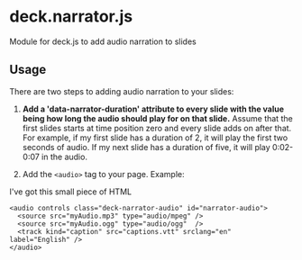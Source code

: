deck.narrator.js
================

Module for deck.js to add audio narration to slides

## Usage

There are two steps to adding audio narration to your slides:

 1. **Add a 'data-narrator-duration' attribute to every slide with the value being how long the audio should play for on that slide.** Assume that the first slides starts at time position zero and every slide adds on after that. For example, if my first slide has a duration of 2, it will play the first two seconds of audio. If my next slide has a duration of five, it will play 0:02-0:07 in the audio.
 2. Add the `<audio>` tag to your page. Example:

    <blockquote>
        <p>
        </p>
        <footer>
        </footer>
    </blockquote>


I've got this small piece of HTML

    <audio controls class="deck-narrator-audio" id="narrator-audio">
      <source src="myAudio.mp3" type="audio/mpeg" />
      <source src="myAudio.ogg" type="audio/ogg"  />
      <track kind="caption" src="captions.vtt" srclang="en" label="English" />
    </audio>
